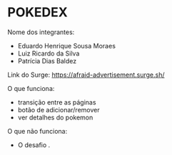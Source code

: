 # POKEDEX

Nome dos integrantes: 
- Eduardo Henrique Sousa Moraes
- Luiz Ricardo da Silva
- Patrícia Dias Baldez

Link do Surge:
https://afraid-advertisement.surge.sh/

O que funciona:
- transição entre as páginas
- botão de adicionar/remover
- ver detalhes do pokemon

O que não funciona: 
- O desafio .
